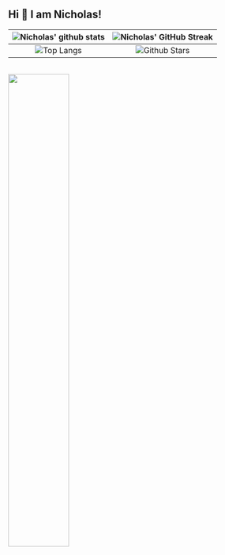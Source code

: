 ## Hi 👋 I am Nicholas! 

| ![Nicholas' github stats](https://github-readme-stats.vercel.app/api?username=rpznicholasp&show_icons=true&theme=react) | ![Nicholas' GitHub Streak](https://github-readme-streak-stats.herokuapp.com/?user=rpznicholasp&theme=react) |
| :---: | :---: |
| ![Top Langs](https://github-readme-stats.vercel.app/api/top-langs/?username=rpznicholasp&theme=react) | ![Github Stars](https://github-readme-stats.vercel.app/api?username=rpznicholasp&show_icons=true&locale=en&count_private=true&hide_rank=true&custom_title=My%20GitHub%20Stats&disable_animations=true&theme=react) |

<br>

<img width="49.5%" src="https://github-readme-stats.vercel.app/api?username=rpznicholasp&amp;show_icons=true&amp;theme=gruvbox&amp;hide_border=true">
